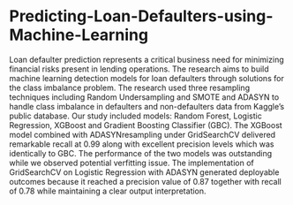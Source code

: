 # Predicting-Loan-Defaulters-using-Machine-Learning
Loan defaulter prediction represents a critical business need for minimizing financial risks present in lending operations. The research aims to build machine learning detection models for loan defaulters through solutions for the class imbalance problem. The research used three resampling techniques including Random Undersampling and SMOTE and ADASYN to handle class imbalance in defaulters and non-defaulters data from Kaggle’s public database. Our study included models: Random Forest, Logistic Regression, XGBoost and Gradient Boosting Classifier (GBC). The XGBoost model combined with ADASYNresampling under GridSearchCV delivered remarkable recall at 0.99 along with excellent precision levels which was identically to GBC. The performance of the two models was outstanding while we observed potential verfitting issue. The implementation of GridSearchCV on Logistic Regression with ADASYN generated deployable outcomes because it reached a precision value of 0.87 together with recall of 0.78 while maintaining a clear output interpretation.
